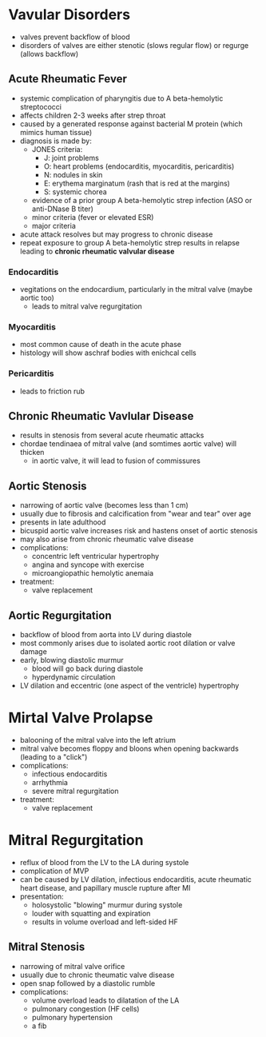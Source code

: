# Vavular Disorders
* valves prevent backflow of blood
* disorders of valves are either stenotic (slows regular flow) or regurge (allows backflow)
## Acute Rheumatic Fever
* systemic complication of pharyngitis due to A beta-hemolytic streptococci 
* affects children 2-3 weeks after strep throat 
* caused by a generated response against bacterial M protein (which mimics human tissue)
* diagnosis is made by:
	* JONES criteria:
		* J: joint problems 
		* O: heart problems (endocarditis, myocarditis, pericarditis)
		* N: nodules in skin
		* E: erythema marginatum (rash that is red at the margins)
		* S: systemic chorea
	* evidence of a prior group A beta-hemolytic strep infection (ASO or anti-DNase B titer)
	* minor criteria (fever or elevated ESR)
	* major criteria 
* acute attack resolves but may progress to chronic disease 
* repeat exposure to group A beta-hemolytic strep results in relapse leading to **chronic rheumatic valvular disease**
### Endocarditis
* vegitations on the endocardium, particularly in the mitral valve (maybe aortic too)
	* leads to mitral valve regurgitation
### Myocarditis 
* most common cause of death in the acute phase
* histology will show aschraf bodies with enichcal cells 
### Pericarditis
* leads to friction rub
## Chronic Rheumatic Vavlular Disease
* results in stenosis from several acute rheumatic attacks
* chordae tendinaea of mitral valve (and somtimes aortic valve) will thicken
	* in aortic valve, it will lead to fusion of commissures
## Aortic Stenosis
* narrowing of aortic valve (becomes less than 1 cm)
* usually due to fibrosis and calcification from "wear and tear" over age
* presents in late adulthood
* bicuspid aortic valve increases risk and hastens onset of aortic stenosis 
* may also arise from chronic rheumatic valve disease
* complications:
	* concentric left ventricular hypertrophy
	* angina and syncope with exercise
	* microangiopathic hemolytic anemaia 
* treatment:
	* valve replacement
## Aortic Regurgitation 
* backflow of blood from aorta into LV during diastole
* most commonly arises due to isolated aortic root dilation or valve damage
* early, blowing diastolic murmur 
	* blood will go back during diastole 
	* hyperdynamic circulation
* LV dilation and eccentric (one aspect of the ventricle) hypertrophy 
# Mirtal Valve Prolapse
* balooning of the mitral valve into the left atrium 
* mitral valve becomes floppy and bloons when opening backwards (leading to a "click")
* complications:
	* infectious endocarditis 
	* arrhythmia
	* severe mitral regurgitation
* treatment:
	* valve replacement
# Mitral Regurgitation
* reflux of blood from the LV to the LA during systole
* complication of MVP
* can be caused by LV dilation, infectious endocarditis, acute rheumatic heart disease, and papillary muscle rupture after MI
* presentation:
	* holosystolic "blowing" murmur during systole
	* louder with squatting and expiration 
	* results in volume overload and left-sided HF
## Mitral Stenosis
* narrowing of mitral valve orifice
* usually due to chronic theumatic valve disease
* open snap followed by a diastolic rumble 
* complications:
	* volume overload leads to dilatation of the LA
	* pulmonary congestion (HF cells)
	* pulmonary hypertension
	* a fib

	


